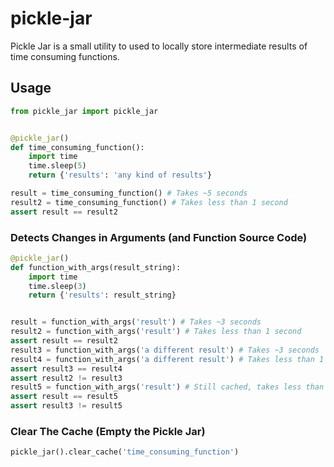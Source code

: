 # pickle-jar


Pickle Jar is a small utility to used to locally store intermediate results of time consuming functions.


## Usage

```python
from pickle_jar import pickle_jar


@pickle_jar()
def time_consuming_function():
    import time
    time.sleep(5)
    return {'results': 'any kind of results'}

result = time_consuming_function() # Takes ~5 seconds
result2 = time_consuming_function() # Takes less than 1 second
assert result == result2

```

### Detects Changes in Arguments (and Function Source Code)
```python
@pickle_jar()
def function_with_args(result_string):
    import time
    time.sleep(3)
    return {'results': result_string}


result = function_with_args('result') # Takes ~3 seconds
result2 = function_with_args('result') # Takes less than 1 second
assert result == result2
result3 = function_with_args('a different result') # Takes ~3 seconds
result4 = function_with_args('a different result') # Takes less than 1 second
assert result3 == result4
assert result2 != result3
result5 = function_with_args('result') # Still cached, takes less than 1 second
assert result == result5
assert result3 != result5

```

### Clear The Cache (Empty the Pickle Jar)
```python
pickle_jar().clear_cache('time_consuming_function')
```